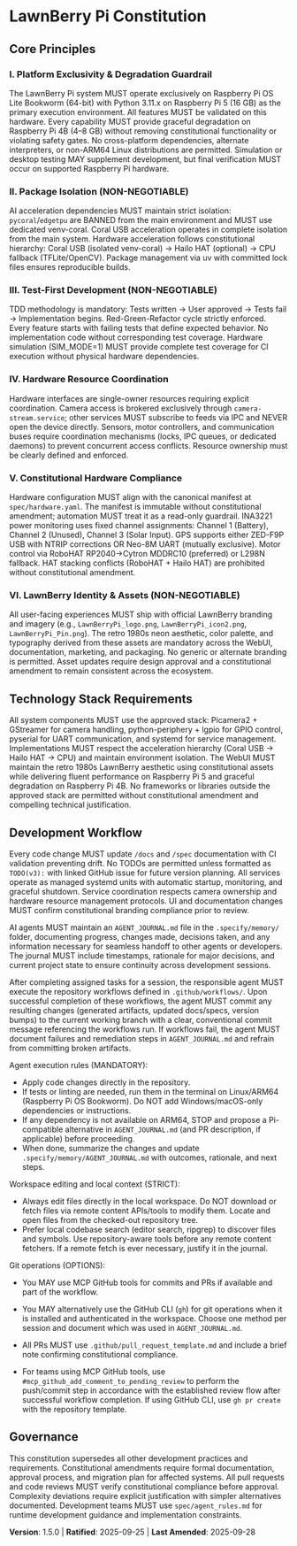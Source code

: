 <!--
Sync Impact Report:
Version: 1.4.0 → 1.5.0 (Add brand identity guardrail and clarify platform/hardware mandates)
Modified principles:
  - I. Platform Exclusivity → I. Platform Exclusivity & Degradation Guardrail
  - V. Constitutional Hardware Compliance → V. Constitutional Hardware Compliance (clarified manifest immutability)
Added sections:
  - VI. LawnBerry Identity & Assets (NON-NEGOTIABLE)
Removed sections: None
Templates requiring updates:
  - .specify/templates/plan-template.md (version reference) ✅ updated
  - .specify/templates/spec-template.md ✅ no change required
  - .specify/templates/tasks-template.md ✅ no change required
Follow-up TODOs: None
-->

# LawnBerry Pi Constitution

## Core Principles

### I. Platform Exclusivity & Degradation Guardrail
The LawnBerry Pi system MUST operate exclusively on Raspberry Pi OS Lite Bookworm (64-bit) with Python 3.11.x on Raspberry Pi 5 (16 GB) as the primary execution environment. All features MUST be validated on this hardware. Every capability MUST provide graceful degradation on Raspberry Pi 4B (4–8 GB) without removing constitutional functionality or violating safety gates. No cross-platform dependencies, alternate interpreters, or non-ARM64 Linux distributions are permitted. Simulation or desktop testing MAY supplement development, but final verification MUST occur on supported Raspberry Pi hardware.

### II. Package Isolation (NON-NEGOTIABLE)
AI acceleration dependencies MUST maintain strict isolation: `pycoral`/`edgetpu` are BANNED from the main environment and MUST use dedicated venv-coral. Coral USB acceleration operates in complete isolation from the main system. Hardware acceleration follows constitutional hierarchy: Coral USB (isolated venv-coral) → Hailo HAT (optional) → CPU fallback (TFLite/OpenCV). Package management via uv with committed lock files ensures reproducible builds.

### III. Test-First Development (NON-NEGOTIABLE)
TDD methodology is mandatory: Tests written → User approved → Tests fail → Implementation begins. Red-Green-Refactor cycle strictly enforced. Every feature starts with failing tests that define expected behavior. No implementation code without corresponding test coverage. Hardware simulation (SIM_MODE=1) MUST provide complete test coverage for CI execution without physical hardware dependencies.

### IV. Hardware Resource Coordination
Hardware interfaces are single-owner resources requiring explicit coordination. Camera access is brokered exclusively through `camera-stream.service`; other services MUST subscribe to feeds via IPC and NEVER open the device directly. Sensors, motor controllers, and communication buses require coordination mechanisms (locks, IPC queues, or dedicated daemons) to prevent concurrent access conflicts. Resource ownership must be clearly defined and enforced.

### V. Constitutional Hardware Compliance
Hardware configuration MUST align with the canonical manifest at `spec/hardware.yaml`. The manifest is immutable without constitutional amendment; automation MUST treat it as a read-only guardrail. INA3221 power monitoring uses fixed channel assignments: Channel 1 (Battery), Channel 2 (Unused), Channel 3 (Solar Input). GPS supports either ZED-F9P USB with NTRIP corrections OR Neo-8M UART (mutually exclusive). Motor control via RoboHAT RP2040→Cytron MDDRC10 (preferred) or L298N fallback. HAT stacking conflicts (RoboHAT + Hailo HAT) are prohibited without constitutional amendment.

### VI. LawnBerry Identity & Assets (NON-NEGOTIABLE)
All user-facing experiences MUST ship with official LawnBerry branding and imagery (e.g., `LawnBerryPi_logo.png`, `LawnBerryPi_icon2.png`, `LawnBerryPi_Pin.png`). The retro 1980s neon aesthetic, color palette, and typography derived from these assets are mandatory across the WebUI, documentation, marketing, and packaging. No generic or alternate branding is permitted. Asset updates require design approval and a constitutional amendment to remain consistent across the ecosystem.

## Technology Stack Requirements

All system components MUST use the approved stack: Picamera2 + GStreamer for camera handling, python-periphery + lgpio for GPIO control, pyserial for UART communication, and systemd for service management. Implementations MUST respect the acceleration hierarchy (Coral USB → Hailo HAT → CPU) and maintain environment isolation. The WebUI MUST maintain the retro 1980s LawnBerry aesthetic using constitutional assets while delivering fluent performance on Raspberry Pi 5 and graceful degradation on Raspberry Pi 4B. No frameworks or libraries outside the approved stack are permitted without constitutional amendment and compelling technical justification.

## Development Workflow

Every code change MUST update `/docs` and `/spec` documentation with CI validation preventing drift. No TODOs are permitted unless formatted as `TODO(v3):` with linked GitHub issue for future version planning. All services operate as managed systemd units with automatic startup, monitoring, and graceful shutdown. Service coordination respects camera ownership and hardware resource management protocols. UI and documentation changes MUST confirm constitutional branding compliance prior to review.

AI agents MUST maintain an `AGENT_JOURNAL.md` file in the `.specify/memory/` folder, documenting progress, changes made, decisions taken, and any information necessary for seamless handoff to other agents or developers. The journal MUST include timestamps, rationale for major decisions, and current project state to ensure continuity across development sessions.

After completing assigned tasks for a session, the responsible agent MUST execute the repository workflows defined in `.github/workflows/`. Upon successful completion of these workflows, the agent MUST commit any resulting changes (generated artifacts, updated docs/specs, version bumps) to the current working branch with a clear, conventional commit message referencing the workflows run. If workflows fail, the agent MUST document failures and remediation steps in `AGENT_JOURNAL.md` and refrain from committing broken artifacts.

Agent execution rules (MANDATORY):
- Apply code changes directly in the repository.
- If tests or linting are needed, run them in the terminal on Linux/ARM64 (Raspberry Pi OS Bookworm). Do NOT add Windows/macOS-only dependencies or instructions.
- If any dependency is not available on ARM64, STOP and propose a Pi-compatible alternative in `AGENT_JOURNAL.md` (and PR description, if applicable) before proceeding.
- When done, summarize the changes and update `.specify/memory/AGENT_JOURNAL.md` with outcomes, rationale, and next steps.
  
Workspace editing and local context (STRICT):
- Always edit files directly in the local workspace. Do NOT download or fetch files via remote content APIs/tools to modify them. Locate and open files from the checked-out repository tree.
- Prefer local codebase search (editor search, ripgrep) to discover files and symbols. Use repository-aware tools before any remote content fetchers. If a remote fetch is ever necessary, justify it in the journal.

Git operations (OPTIONS):
- You MAY use MCP GitHub tools for commits and PRs if available and part of the workflow.
- You MAY alternatively use the GitHub CLI (`gh`) for git operations when it is installed and authenticated in the workspace. Choose one method per session and document which was used in `AGENT_JOURNAL.md`.
- All PRs MUST use `.github/pull_request_template.md` and include a brief note confirming constitutional compliance.

- For teams using MCP GitHub tools, use `#mcp_github_add_comment_to_pending_review` to perform the push/commit step in accordance with the established review flow after successful workflow completion. If using GitHub CLI, use `gh pr create` with the repository template.

## Governance

This constitution supersedes all other development practices and requirements. Constitutional amendments require formal documentation, approval process, and migration plan for affected systems. All pull requests and code reviews MUST verify constitutional compliance before approval. Complexity deviations require explicit justification with simpler alternatives documented. Development teams MUST use `spec/agent_rules.md` for runtime development guidance and implementation constraints.

**Version**: 1.5.0 | **Ratified**: 2025-09-25 | **Last Amended**: 2025-09-28
